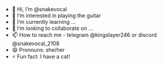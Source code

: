 - 👋 Hi, I’m @snakevocal
- 👀 I’m interested in playing the guitar
- 🌱 I’m currently learning ...
- 💞️ I’m looking to collaborate on ...
- 📫 How to reach me - telegram @kingslayer246 or discord @snakevocal_2108
- 😄 Pronouns: she/her
- ⚡ Fun fact: I have a cat!

<!---
snakevocal/snakevocal is a ✨ special ✨ repository because its `README.md` (this file) appears on your GitHub profile.
You can click the Preview link to take a look at your changes.
--->

